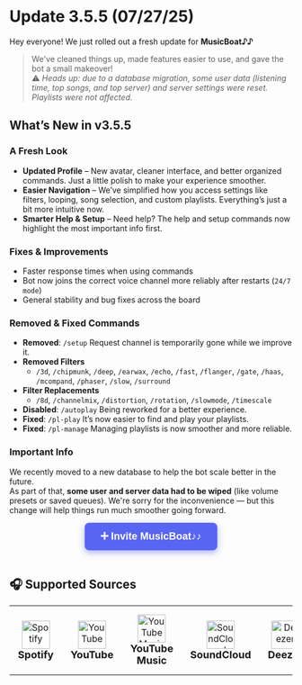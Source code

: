 # Update 3.5.5 (07/27/25)  
Hey everyone! We just rolled out a fresh update for **MusicBoat♪♪**
> We've cleaned things up, made features easier to use, and gave the bot a small makeover!  
> :warning: *Heads up: due to a database migration, some user data (listening time, top songs, and top server) and server settings were reset. Playlists were not affected.*
## What’s New in v3.5.5
### A Fresh Look  
- **Updated Profile** – New avatar, cleaner interface, and better organized commands. Just a little polish to make your experience smoother.  
- **Easier Navigation** – We’ve simplified how you access settings like filters, looping, song selection, and custom playlists. Everything’s just a bit more intuitive now.  
- **Smarter Help & Setup** – Need help? The help and setup commands now highlight the most important info first.
### Fixes & Improvements  
- Faster response times when using commands  
- Bot now joins the correct voice channel more reliably after restarts (`24/7 mode`)  
- General stability and bug fixes across the board  
### Removed & Fixed Commands  
- **Removed**: `/setup` Request channel is temporarily gone while we improve it.
- **Removed Filters** 
     - `/3d`, `/chipmunk`, `/deep`, `/earwax`, `/echo`, `/fast`, `/flanger`, `/gate`, `/haas`, `/mcompand`, `/phaser`, `/slow`, `/surround`
- **Filter Replacements**
     - `/8d`, `/channelmix`, `/distortion`, `/rotation`, `/slowmode`, `/timescale`
- **Disabled**: `/autoplay` Being reworked for a better experience.
- **Fixed**: `/pl-play` It’s now easier to find and play your playlists.
- **Fixed**: `/pl-manage` Managing playlists is now smoother and more reliable.
### Important Info  
We recently moved to a new database to help the bot scale better in the future.  
As part of that, **some user and server data had to be wiped** (like volume presets or saved queues). We're sorry for the inconvenience — but this change will help things run much smoother going forward.

<div align="center">
  <a href="https://discord.com/oauth2/authorize?client_id=1376612318619766814&permissions=3533840&integration_type=0&scope=applications.commands+bot" target="_blank" 
     style="
       background-color: #5865F2;
       color: white;
       padding: 14px 28px;
       font-weight: 700;
       font-size: 18px;
       text-decoration: none;
       border-radius: 8px;
       font-family: Arial, sans-serif;
       display: inline-block;
       box-shadow: 0 4px 12px rgba(88, 101, 242, 0.5);
       cursor: pointer;
     "
  >
    ➕ Invite MusicBoat♪♪
  </a>
</div>

<br/>


## 🎧 Supported Sources
<table align="center">
  <tr>
    <td align="center" style="padding: 15px;">
      <img src="https://cdn-icons-png.flaticon.com/512/174/174872.png" width="50" alt="Spotify" /><br/>
      <strong style="font-size: 18px;">Spotify</strong>
    </td>
    <td align="center" style="padding: 15px;">
      <img src="https://cdn-icons-png.flaticon.com/512/1384/1384060.png" width="50" alt="YouTube" /><br/>
      <strong style="font-size: 18px;">YouTube</strong>
    </td>
    <td align="center" style="padding: 15px;">
      <img src="https://cdn-icons-png.flaticon.com/512/5968/5968985.png" width="50" alt="YouTube Music" /><br/>
      <strong style="font-size: 18px;">YouTube Music</strong>
    </td>
    <td align="center" style="padding: 15px;">
      <img src="https://cdn-icons-png.flaticon.com/512/145/145809.png" width="50" alt="SoundCloud" /><br/>
      <strong style="font-size: 18px;">SoundCloud</strong>
    </td>
    <td align="center" style="padding: 15px;">
      <img src="https://brandlogo.org/wp-content/uploads/2024/05/Deezer-Logo-Icon.png.webp" width="50" alt="Deezer" /><br/>
      <strong style="font-size: 18px;">Deezer</strong>
    </td>
    <td align="center" style="padding: 15px;">
      <img src="https://encrypted-tbn0.gstatic.com/images?q=tbn:ANd9GcTzN5mWHASV9zSw1CmI93l09fJHTSn1R7StYg&s" width="50" alt="Apple Music" /><br/>
      <strong style="font-size: 18px;">Apple Music</strong>
    </td>
  </tr>
</table>


